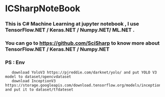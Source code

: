 # ICSharpNoteBook

### This is C# Machine Learning at jupyter notebook , I use TensorFlow.NET / Keras.NET / Numpy.NET/ ML.NET .

### You can go to https://github.com/SciSharp to know more about TensorFlow.NET / Keras.NET / Numpy.NET

### PS : Env 
       download YoloV3 https://pjreddie.com/darknet/yolo/ and put YOLO V3 model to dataset/opencvdataset 
       download InceptionV3 https://storage.googleapis.com/download.tensorflow.org/models/inception5h.zip  and put it to dataset/tfdateset       
